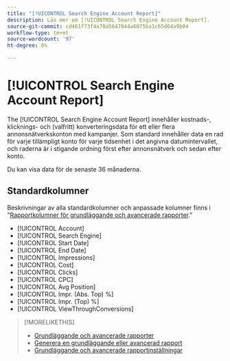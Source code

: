 ```yaml
---
title: "[!UICONTROL Search Engine Account Report]"
description: Läs mer om [!UICONTROL Search Engine Account Report].
source-git-commit: cd461f73f4a70a5647844a6075ba1c65d64a9b04
workflow-type: tm+mt
source-wordcount: '97'
ht-degree: 0%

---
```


# [!UICONTROL Search Engine Account Report]

The [!UICONTROL Search Engine Account Report] innehåller kostnads-, klicknings- och (valfritt) konverteringsdata för ett eller flera annonsnätverkskonton med kampanjer. Som standard innehåller data en rad för varje tillämpligt konto för varje tidsenhet i det angivna datumintervallet, och raderna är i stigande ordning först efter annonsnätverk och sedan efter konto.

Du kan visa data för de senaste 36 månaderna.

## Standardkolumner

Beskrivningar av alla standardkolumner och anpassade kolumner finns i &quot;[Rapportkolumner för grundläggande och avancerade rapporter](basic-advanced-report-columns.md).&quot;

* [!UICONTROL Account]
* [!UICONTROL Search Engine]
* [!UICONTROL Start Date]
* [!UICONTROL End Date]
* [!UICONTROL Impressions]
* [!UICONTROL Cost]
* [!UICONTROL Clicks]
* [!UICONTROL CPC]
* [!UICONTROL Avg Position]
* [!UICONTROL Impr. (Abs. Top) %]
* [!UICONTROL Impr. (Top) %]
* [!UICONTROL ViewThroughConversions]

>[!MORELIKETHIS]
>
>* [Grundläggande och avancerade rapporter](basic-advanced-report-about.md)
>* [Generera en grundläggande eller avancerad rapport](basic-advanced-report-generate.md)
>* [Grundläggande och avancerade rapportinställningar](basic-advanced-report-settings.md)


